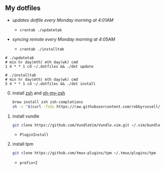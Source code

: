 

## My dotfiles


+ _updates dotfile every Monday morning at 4:01AM_
    + `crontab ./updatetab`

+ _syncing remote every Monday morning at 4:05AM_ 
    + `crontab ./installtab`

```
# ./updatetab
# min hr day(mth) mth day(wk) cmd
1 4 * * 1 cd ~/.dotfiles && ./dot update

# ./installtab
# min hr day(mth) mth day(wk) cmd
5 4 * * 1 cd ~/.dotfiles && ./dot install
```


0. install [zsh](https://github.com/robbyrussell/oh-my-zsh/wiki/Installing-ZSH) and [oh-my-zsh](https://github.com/robbyrussell/oh-my-zsh)
    ```sh 
    brew install zsh zsh-completions 
    sh -c "$(curl -fsSL https://raw.githubusercontent.com/robbyrussell/oh-my-zsh/master/tools/install.sh)"
    ```


1. install vundle
    ```sh 
    git clone https://github.com/VundleVim/Vundle.vim.git ~/.vim/bundle/Vundle.vim  
    ```
    + `PluginInstall`

2. install tpm
    ```sh 
    git clone https://github.com/tmux-plugins/tpm ~/.tmux/plugins/tpm
    ```
    + `prefix+I`


